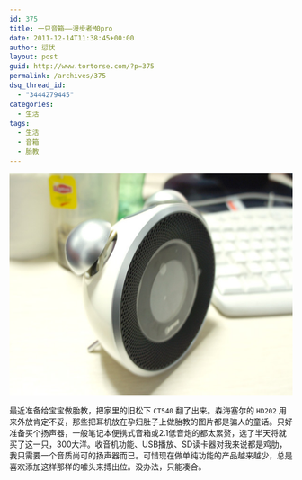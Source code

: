 ```yaml
---
id: 375
title: 一只音箱——漫步者M0pro
date: 2011-12-14T11:38:45+00:00
author: 愆伏
layout: post
guid: http://www.tortorse.com/?p=375
permalink: /archives/375
dsq_thread_id:
  - "3444279445"
categories:
  - 生活
tags:
  - 生活
  - 音箱
  - 胎教
---
```

![漫步者M0](/wp-content/uploads/2011/12/audiobox.jpg)

最近准备给宝宝做胎教，把家里的旧松下 `CT540` 翻了出来。森海塞尔的 `HD202` 用来外放肯定不妥，那些把耳机放在孕妇肚子上做胎教的图片都是骗人的童话。只好准备买个扬声器，一般笔记本便携式音箱或2.1低音炮的都太累赘，选了半天将就买了这一只，300大洋。收音机功能、USB播放、SD读卡器对我来说都是鸡肋，我只需要一个音质尚可的扬声器而已。可惜现在做单纯功能的产品越来越少，总是喜欢添加这样那样的噱头来搏出位。没办法，只能凑合。